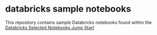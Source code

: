 # databricks sample notebooks
This repository contains sample Databricks notebooks found within the [Databricks Selected Notebooks Jump Start](https://databricks.com/resources/selected-notebooks)

